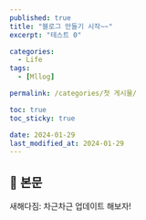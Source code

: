```yaml
---
published: true
title: "블로그 만들기 시작~~"
excerpt: "테스트 0"

categories:
  - Life
tags:
  - [Mllog]

permalink: /categories/첫 게시물/

toc: true
toc_sticky: true

date: 2024-01-29
last_modified_at: 2024-01-29
---
```


## 🦥 본문

새해다짐: 차근차근 업데이트 해보자!
